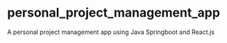 # personal_project_management_app
A personal project management app using Java Springboot and React.js
